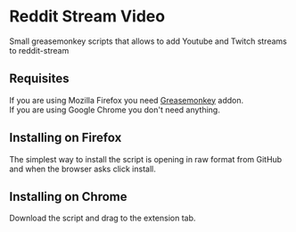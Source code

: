Reddit Stream Video
===================
Small greasemonkey scripts that allows to add Youtube and Twitch streams to reddit-stream

Requisites
----------
If you are using Mozilla Firefox you need [Greasemonkey](https://addons.mozilla.org/es/firefox/addon/greasemonkey/) addon.  
If you are using Google Chrome you don't need anything.

Installing on Firefox
---------------------
The simplest way to install the script is opening in raw format from GitHub and when the browser asks click install.

Installing on Chrome
--------------------
Download the script and drag to the extension tab.

